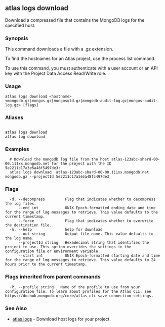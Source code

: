 ## atlas logs download

Download a compressed file that contains the MongoDB logs for the specified host.


### Synopsis

This command downloads a file with a .gz extension.

To find the hostnames for an Atlas project, use the process list command.

To use this command, you must authenticate with a user account or an API key with the Project Data Access Read/Write role.


### Usage
```
atlas logs download <hostname> <mongodb.gz|mongos.gz|mongosqld.gz|mongodb-audit-log.gz|mongos-audit-log.gz> [flags]
```

### Aliases
```

atlas logs download
atlas log download
```

### Examples

```
  # Download the mongodb log file from the host atlas-123abc-shard-00-00.111xx.mongodb.net for the project with the ID 5e2211c17a3e5a48f5497de3:
  atlas logs download  atlas-123abc-shard-00-00.111xx.mongodb.net mongodb.gz --projectId 5e2211c17a3e5a48f5497de3
```


### Flags

```
  -d, --decompress         Flag that indicates whether to decompress the log files.
      --end int            UNIX Epoch-formatted ending date and time for the range of log messages to retrieve. This value defaults to the current timestamp.
      --force              Flag that indicates whether to overwrite the destination file.
  -h, --help               help for download
      --out string         Output file name. This value defaults to the log name.
      --projectId string   Hexadecimal string that identifies the project to use. This option overrides the settings in the configuration file or environment variable.
      --start int          UNIX Epoch-formatted starting date and time for the range of log messages to retrieve. This value defaults to 24 hours prior to the current timestamp.

```


### Flags inherited from parent commands

```
  -P, --profile string   Name of the profile to use from your configuration file. To learn about profiles for the Atlas CLI, see https://dochub.mongodb.org/core/atlas-cli-save-connection-settings.

```

### See Also


* [atlas logs](atlas_logs.md)	- Download host logs for your project.




